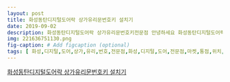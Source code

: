 ```yaml
---
layout: post
title: 화성동탄디지털도어락 상가유리문번호키 설치기
date: 2019-09-02
description: 화성동탄디지털도어락 상가유리문번호키전문점 안녕하세요 화성동탄디지털도어락전문점 동탄 빅마켓 신영통점 3층에 위치한 전국열쇠공사 화성동탄점입니다 화성동탄디지털도어락 동탄상가도어락 
img: 221636751130.png
fig-caption: # Add figcaption (optional)
tags: [ 화성,디지털,도어,상가,유리,번호,전문점,화성,디지털,도어,전문점,마켓,통점,위치,전국,열쇠,공사,화성,운영,시간,매월,둘째,넷째,일요일,휴무,오늘,포스팅,건물,상가,유리,디지털,도어,설치,현장,도착,결과,상가,유리,손잡이,번호,설치,상담,유리,하단,나무,도어락,설치,사용,시기,조금,도어,설치,유리,번호,시공,고장,도어,번호,디지털,도어,상가,유리,번호,설치,아파트,방화,상가,유리,전문,시공,탄도,지역,무료,설치,마켓,통점,전국,열쇠,공사,화성,방문,지역,디지털,도어,관련,모든,문의,전화,자로,매장,위치,전국,열쇠,공사,화성,지점,경기도,화성시,삼성,매장,마켓,통점,위치 ]
---
```

[화성동탄디지털도어락 상가유리문번호키 설치기](https://blog.naver.com/hwaseongkey?Redirect=Log&logNo=221636751130)